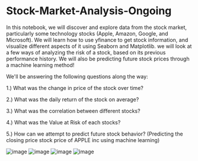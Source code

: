 # Stock-Market-Analysis-Ongoing
In this notebook, we will discover and explore data from the stock market, particularly some technology stocks (Apple, Amazon, Google, and Microsoft). We will learn how to use yfinance to get stock information, and visualize different aspects of it using Seaborn and Matplotlib. we will look at a few ways of analyzing the risk of a stock, based on its previous performance history. We will also be predicting future stock prices through a machine learning method!

We'll be answering the following questions along the way:

1.) What was the change in price of the stock over time?

2.) What was the daily return of the stock on average?

3.) What was the correlation between different stocks?

4.) What was the Value at Risk of each stocks?

5.) How can we attempt to predict future stock behavior? (Predicting the closing price stock price of APPLE inc using machine learning)

![image](https://user-images.githubusercontent.com/50180222/213886043-ee91bf4e-ba5c-4d12-ab84-2c14ab86d38a.png)
![image](https://user-images.githubusercontent.com/50180222/213886046-cb833531-ed68-44cb-aeae-951ed6a2d2db.png)
![image](https://user-images.githubusercontent.com/50180222/213886050-3bdafa41-3f16-443e-850d-241987c7e4b5.png)
![image](https://user-images.githubusercontent.com/50180222/213886056-f278eaf3-0afb-4417-892c-b27b7d81ecdc.png)

